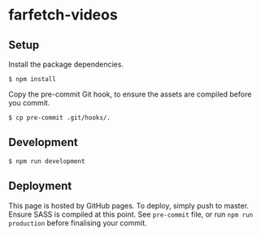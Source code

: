 # farfetch-videos

## Setup

Install the package dependencies.
```
$ npm install
```

Copy the pre-commit Git hook, to ensure the assets are compiled before you commit.
```
$ cp pre-commit .git/hooks/.
```

## Development

```
$ npm run development
```

## Deployment

This page is hosted by GitHub pages. To deploy, simply push to master.
Ensure SASS is compiled at this point. See `pre-commit` file, or run `npm run production` before finalising your commit.
